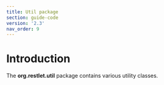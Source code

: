 ```yaml
---
title: Util package
section: guide-code
version: '2.3'
nav_order: 9
---
```

# Introduction

The **org.restlet.util** package contains various utility classes.
